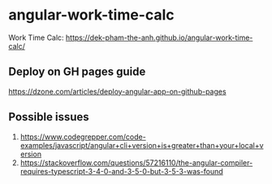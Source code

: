 # angular-work-time-calc
 Work Time Calc: https://dek-pham-the-anh.github.io/angular-work-time-calc/
 
## Deploy on GH pages guide
https://dzone.com/articles/deploy-angular-app-on-github-pages

## Possible issues
1. https://www.codegrepper.com/code-examples/javascript/angular+cli+version+is+greater+than+your+local+version
2. https://stackoverflow.com/questions/57216110/the-angular-compiler-requires-typescript-3-4-0-and-3-5-0-but-3-5-3-was-found
